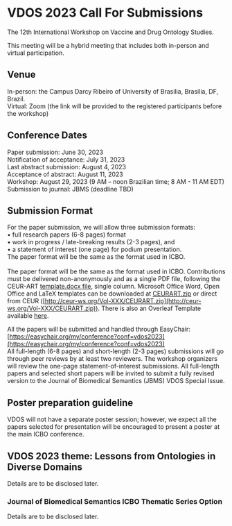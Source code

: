 # VDOS 2023 Call For Submissions 

The 12th International Workshop on Vaccine and Drug Ontology Studies.

This meeting will be a hybrid meeting that includes both in-person and virtual participation. 

## Venue

In-person: the Campus Darcy Ribeiro of University of Brasilia, Brasilia, DF, Brazil.<BR>
Virtual: Zoom (the link will be provided to the registered participants before the workshop)

## Conference Dates 
Paper submission: June 30, 2023<BR>
Notification of acceptance: July 31, 2023<BR>
Last abstract submission: August 4, 2023<BR>
Acceptance of abstract: August 11, 2023<BR>
Workshop: August 29, 2023 (9 AM – noon Brazilian time; 8 AM - 11 AM EDT)<BR>
Submission to journal: JBMS (deadline TBD)<BR>
  
## Submission Format
For the paper submission, we will allow three submission formats:<BR>
•	full research papers (6-8 pages) format<BR>
•	work in progress / late-breaking results (2-3 pages), and<BR>
•	a statement of interest (one page) for podium presentation.<BR>
The paper format will be the same as the format used in ICBO. <BR><BR>
The paper format will be the same as the format used in ICBO. Contributions must be delivered non-anonymously and as a single PDF file, following the CEUR-ART [template.docx file](https://www.icbo2023.ncor-brasil.org/papers/CEUR-Template-1col.docx), single column. Microsoft Office Word, Open Office and LaTeX templates can be downloaded at [CEURART.zip](https://www.icbo2023.ncor-brasil.org/papers/CEURART.zip) or direct from CEUR ([http://ceur-ws.org/Vol-XXX/CEURART.zip](http://ceur-ws.org/Vol-XXX/CEURART.zip)). There is also an Overleaf Template available [here](https://www.overleaf.com/latex/templates/template-for-submissions-to-ceur-workshop-proceedings-ceur-ws-dot-org/hpvjjzhjxzjk).

All the papers will be submitted and handled through EasyChair: [https://easychair.org/my/conference?conf=vdos2023](https://easychair.org/my/conference?conf=vdos2023) <BR>All full-length (6-8 pages) and short-length (2-3 pages) submissions will go through peer reviews by at least two reviewers. The workshop organizers will review the one-page statement-of-interest submissions. All full-length papers and selected short papers will be invited to submit a fully revised version to the Journal of Biomedical Semantics (JBMS) VDOS Special Issue. 

## Poster preparation guideline
VDOS will not have a separate poster session; however, we expect all the papers selected for presentation will be encouraged to present a poster at the main ICBO conference.

## VDOS 2023 theme: Lessons from Ontologies in Diverse Domains 

Details are to be disclosed later.

### Journal of Biomedical Semantics ICBO Thematic Series Option

Details are to be disclosed later.
